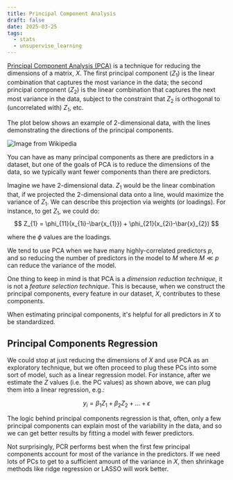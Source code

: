 ```yaml
---
title: Principal Component Analysis
draft: false
date: 2025-03-25
tags:
  - stats
  - unsupervise_learning
---
```

[Principal Component Analysis (PCA)](https://en.wikipedia.org/wiki/Principal_component_analysis) is a technique for reducing the dimensions of a matrix, $X$. The first principal component ($Z_1$) is the linear combination that captures the most variance in the data; the second principal component ($Z_2$) is the linear combination that captures the next most variance in the data, subject to the constraint that $Z_2$ is orthogonal to (uncorrelated with) $Z_1$, etc.

The plot below shows an example of 2-dimensional data, with the lines demonstrating the directions of the principal components.

![Image from Wikipedia](https://upload.wikimedia.org/wikipedia/commons/thumb/f/f5/GaussianScatterPCA.svg/800px-GaussianScatterPCA.svg.png)

You can have as many principal components as there are predictors in a dataset, but one of the goals of PCA is to reduce the dimensions of the data, so we typically want fewer components than there are predictors.

Imagine we have 2-dimensional data. $Z_1$ would be the linear combination that, if we projected the 2-dimensional data onto a line, would maximize the variance of $Z_1$. We can describe this projection via weights (or loadings). For instance, to get $Z_1$, we could do:
$$
Z_{1} = \phi_{11}(x_{1i}-\bar{x_{1}}) + \phi_{21}(x_{2i}-\bar{x}_{2}) 
$$

where the $\phi$ values are the loadings.

We tend to use PCA when we have many highly-correlated predictors $p$, and so reducing the number of predictors in the model to $M$ where $M \ll p$  can reduce the variance of the model.

One thing to keep in mind is that PCA is a *dimension reduction technique*, it is not a *feature selection technique*. This is because, when we construct the principal components, every feature in our dataset, $X$, contributes to these components.

When estimating principal components, it's helpful for all predictors in $X$ to be standardized.

## Principal Components Regression

We could stop at just reducing the dimensions of $X$ and use PCA as an exploratory technique, but we often proceed to plug these PCs into some sort of model, such as a linear regression model. For instance, after we estimate the $Z$ values (i.e. the PC values) as shown above, we can plug them into a linear regression, e.g.:

$$
y_{i} = \beta_{1}Z_{1} + \beta_{2}Z_{2} + \dots + \epsilon
$$

The logic behind principal components regression is that, often, only a few principal components can explain most of the variability in the data, and so we can get better results by fitting a model with fewer predictors.

Not surprisingly, PCR performs best when the first few principal components account for most of the variance in the predictors. If we need lots of PCs to get to a sufficient amount of the variance in $X$, then shrinkage methods like ridge regression or LASSO will work better.